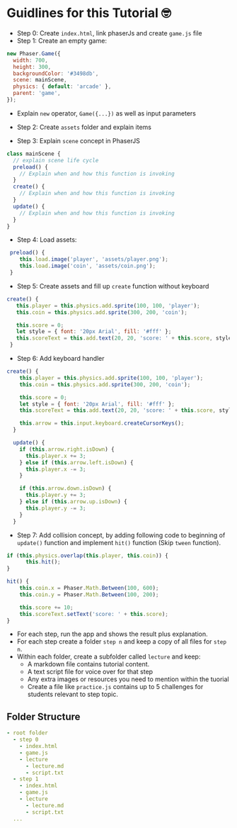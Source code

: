 # Guidlines for this Tutorial 🤓

- Step 0: Create `index.html`, link phaserJs and create `game.js` file
- Step 1: Create an empty game:
```javascript
new Phaser.Game({
  width: 700,
  height: 300,
  backgroundColor: '#3498db',
  scene: mainScene,
  physics: { default: 'arcade' },
  parent: 'game',
});
```
  - Explain `new` operator, `Game({...})` as well as input parameters
  
- Step 2: Create `assets` folder and explain items
- Step 3: Explain `scene` concept in PhaserJS
```javascript
class mainScene {
  // explain scene life cycle
  preload() {
    // Explain when and how this function is invoking
  }
  create() {
    // Explain when and how this function is invoking  
  }
  update() {
    // Explain when and how this function is invoking
  }
}
```

- Step 4: Load assets:

```javascript
 preload() {
    this.load.image('player', 'assets/player.png');
    this.load.image('coin', 'assets/coin.png');
 }
 ```
 
 - Step 5: Create assets and fill up `create` function without keyboard
 ```javascript
 create() {
    this.player = this.physics.add.sprite(100, 100, 'player');
    this.coin = this.physics.add.sprite(300, 200, 'coin');

    this.score = 0;
    let style = { font: '20px Arial', fill: '#fff' };
    this.scoreText = this.add.text(20, 20, 'score: ' + this.score, style);
  }
```

- Step 6: Add keyboard handler
```javascript
create() {
    this.player = this.physics.add.sprite(100, 100, 'player');
    this.coin = this.physics.add.sprite(300, 200, 'coin');

    this.score = 0;
    let style = { font: '20px Arial', fill: '#fff' };
    this.scoreText = this.add.text(20, 20, 'score: ' + this.score, style);

    this.arrow = this.input.keyboard.createCursorKeys();
  }

  update() {
    if (this.arrow.right.isDown) {
      this.player.x += 3;
    } else if (this.arrow.left.isDown) {
      this.player.x -= 3;
    } 

    if (this.arrow.down.isDown) {
      this.player.y += 3;
    } else if (this.arrow.up.isDown) {
      this.player.y -= 3;
    } 
  }
```

- Step 7: Add collision concept, by adding following code to beginning of `update()` function and implement `hit()` function (Skip `tween` function).
```javascript
if (this.physics.overlap(this.player, this.coin)) {
      this.hit();
}
```

```javascript
hit() {
    this.coin.x = Phaser.Math.Between(100, 600);
    this.coin.y = Phaser.Math.Between(100, 200);

    this.score += 10;
    this.scoreText.setText('score: ' + this.score);
}
```

- For each step, run the app and shows the result plus explanation.
- For each step create a folder `step n` and keep a copy of all files for `step n`.
- Within each folder, create a subfolder called `lecture` and keep:
  - A markdown file contains tutorial content.
  - A text script file for voice over for that step
  - Any extra images or resources you need to mention within the tuorial
  - Create a file like `practice.js` contains up to 5 challenges for students relevant to step topic.


## Folder Structure 

```yaml
- root folder
  - step 0
    - index.html
    - game.js
    - lecture 
      - lecture.md
      - script.txt
  - step 1
    - index.html
    - game.js
    - lecture 
      - lecture.md
      - script.txt
  ...
```
